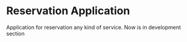 # Reservation Application

Application for reservation any kind of service.
Now is in development section
